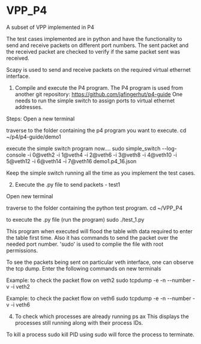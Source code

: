 # VPP_P4
A subset of VPP implemented in P4

The test cases implemented are in python and have the functionality to send and receive packets on different port numbers.
The sent packet and the received packet are checked to verify if the same packet sent was received.

Scapy is used to send and receive packets on the required virtual ethernet interface.

1. Compile and execute the P4 program.
The P4 program is used from another git repository: https://github.com/jafingerhut/p4-guide
One needs to run the simple switch to assign ports to virtual ethernet addresses. 

Steps:
Open a new terminal

traverse to the folder containing the p4 program you want to execute.
cd ~/p4/p4-guide/demo1

execute the simple switch program now....
sudo simple_switch --log-console -i 0@veth2 -i 1@veth4 -i 2@veth6 -i 3@veth8 -i 4@veth10 -i 5@veth12 -i 6@veth14 -i 7@veth16 demo1.p4_16.json

Keep the simple switch running all the time as you implement the test cases.


2. Execute the .py file to send packets - test1

Open new terminal

traverse to the folder containing the python test program.
cd ~/VPP_P4

to execute the .py file (run the program)
sudo ./test_1.py

This program when executed will flood the table with data required to enter the table first time. Also it has commands to send the packet over the needed port number. 
'sudo' is used to complie the file with root permissions. 

To see the packets being sent on particular veth interface, one can observe the tcp dump.
Enter the following commands on new terminals

Example: to check the packet flow on veth2
sudo tcpdump -e -n --number -v -i veth2

Example: to check the packet flow on veth6 
sudo tcpdump -e -n --number -v -i veth6


4. To check which processes are already running 
ps ax
This displays the processes still running along with their process IDs. 

To kill a process 
sudo kill PID
using sudo will force the process to terminate.





